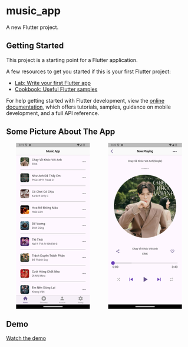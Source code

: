 # music_app

A new Flutter project.

## Getting Started

This project is a starting point for a Flutter application.

A few resources to get you started if this is your first Flutter project:

- [Lab: Write your first Flutter app](https://docs.flutter.dev/get-started/codelab)
- [Cookbook: Useful Flutter samples](https://docs.flutter.dev/cookbook)

For help getting started with Flutter development, view the
[online documentation](https://docs.flutter.dev/), which offers tutorials,
samples, guidance on mobile development, and a full API reference.

## Some Picture About The App

<div style="display: flex; justify-content: center; align-items: center; gap: 20px;">

  <img src="https://github.com/bentran1vn/PERSONAL-FLUTTER-MUSIC_APP/blob/main/demo/demo_home1.png" alt="Home Screen" width="200" height="450" style="margin-right: 30px;">

  <img src="https://github.com/bentran1vn/PERSONAL-FLUTTER-MUSIC_APP/blob/main/demo/demo_detail1.png" alt="Detail Screen" width="200" height="450">

</div>

## Demo
[Watch the demo](https://github.com/bentran1vn/PERSONAL-FLUTTER-MUSIC_APP/blob/main/demo/demo1.webm)

